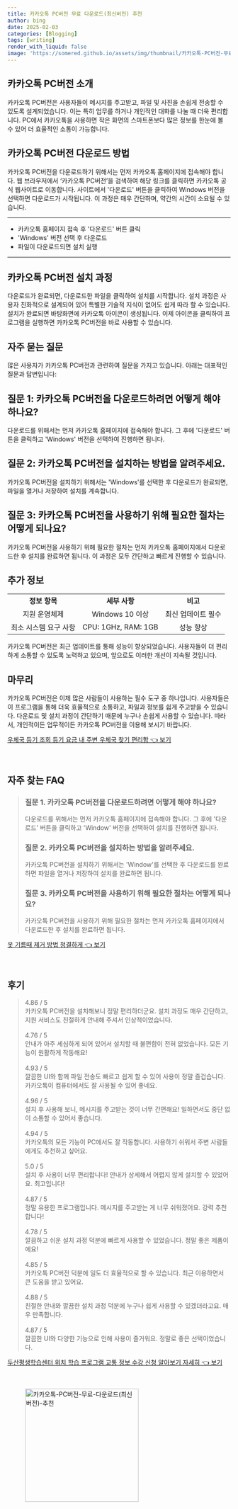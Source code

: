 ```yaml
---
title: 카카오톡 PC버전 무료 다운로드(최신버전) 추천
author: bing
date: 2025-02-03
categories: [Blogging]
tags: [writing]
render_with_liquid: false
image: 'https://somered.github.io/assets/img/thumbnail/카카오톡-PC버전-무료-다운로드(최신버전)-추천.webp'
---
```



<h2 id='카카오톡-PC버전-소개'>카카오톡 PC버전 소개</h2>

<p>카카오톡 PC버전은 사용자들이 메시지를 주고받고, 파일 및 사진을 손쉽게 전송할 수 있도록 설계되었습니다. 이는 특히 업무를 하거나 개인적인 대화를 나눌 때 더욱 편리합니다. PC에서 카카오톡을 사용하면 작은 화면의 스마트폰보다 많은 정보를 한눈에 볼 수 있어 더 효율적인 소통이 가능합니다.</p>

<h2 id='다운로드-방법'>카카오톡 PC버전 다운로드 방법</h2>

<p>카카오톡 PC버전을 다운로드하기 위해서는 먼저 카카오톡 홈페이지에 접속해야 합니다. 웹 브라우저에서 ‘카카오톡 PC버전’을 검색하여 해당 링크를 클릭하면 카카오톡 공식 웹사이트로 이동합니다. 사이트에서 '다운로드' 버튼을 클릭하여 Windows 버전을 선택하면 다운로드가 시작됩니다. 이 과정은 매우 간단하며, 약간의 시간이 소요될 수 있습니다.</p>

<hr />

<ul>
    <li>카카오톡 홈페이지 접속 후 '다운로드' 버튼 클릭</li>
    <li>'Windows' 버전 선택 후 다운로드</li>
    <li>파일이 다운로드되면 설치 실행</li>
</ul>

<hr />

<h2 id='설치-과정'>카카오톡 PC버전 설치 과정</h2>

<p>다운로드가 완료되면, 다운로드한 파일을 클릭하여 설치를 시작합니다. 설치 과정은 사용자 친화적으로 설계되어 있어 특별한 기술적 지식이 없어도 쉽게 따라 할 수 있습니다. 설치가 완료되면 바탕화면에 카카오톡 아이콘이 생성됩니다. 이제 아이콘을 클릭하여 프로그램을 실행하면 카카오톡 PC버전을 바로 사용할 수 있습니다.</p>

<h2 id='자주-묻는-질문'>자주 묻는 질문</h2>

<p>많은 사용자가 카카오톡 PC버전과 관련하여 질문을 가지고 있습니다. 아래는 대표적인 질문과 답변입니다:</p>

<h2 id='질문-1'>질문 1: 카카오톡 PC버전을 다운로드하려면 어떻게 해야 하나요?</h2>

<p>다운로드를 위해서는 먼저 카카오톡 홈페이지에 접속해야 합니다. 그 후에 '다운로드' 버튼을 클릭하고 'Windows' 버전을 선택하여 진행하면 됩니다.</p>

<h2 id='질문-2'>질문 2: 카카오톡 PC버전을 설치하는 방법을 알려주세요.</h2>

<p>카카오톡 PC버전을 설치하기 위해서는 'Windows'를 선택한 후 다운로드가 완료되면, 파일을 열거나 저장하여 설치를 계속합니다.</p>

<h2 id='질문-3'>질문 3: 카카오톡 PC버전을 사용하기 위해 필요한 절차는 어떻게 되나요?</h2>

<p>카카오톡 PC버전을 사용하기 위해 필요한 절차는 먼저 카카오톡 홈페이지에서 다운로드한 후 설치를 완료하면 됩니다. 이 과정은 모두 간단하고 빠르게 진행할 수 있습니다.</p>

<h2 id='추가-정보'>추가 정보</h2>

<table>
    <tr>
        <td style="text-align: center; height: 17px;"><b>정보 항목</b></td>
        <td style="text-align: center; height: 17px;"><b>세부 사항</b></td>
        <td style="text-align: center; height: 17px;"><b>비고</b></td>
    </tr>
    <tr>
        <td style="text-align: center; height: 17px;">지원 운영체제</td>
        <td style="text-align: center; height: 17px;">Windows 10 이상</td>
        <td style="text-align: center; height: 17px;">최신 업데이트 필수</td>
    </tr>
    <tr>
        <td style="text-align: center; height: 17px;">최소 시스템 요구 사항</td>
        <td style="text-align: center; height: 17px;">CPU: 1GHz, RAM: 1GB</td>
        <td style="text-align: center; height: 17px;">성능 향상</td>
    </tr>
</table>

<p>카카오톡 PC버전은 최근 업데이트를 통해 성능이 향상되었습니다. 사용자들이 더 편리하게 소통할 수 있도록 노력하고 있으며, 앞으로도 이러한 개선이 지속될 것입니다.</p>

<h2 id='마무리'>마무리</h2>

<p>카카오톡 PC버전은 이제 많은 사람들이 사용하는 필수 도구 중 하나입니다. 사용자들은 이 프로그램을 통해 더욱 효율적으로 소통하고, 파일과 정보를 쉽게 주고받을 수 있습니다. 다운로드 및 설치 과정이 간단하기 때문에 누구나 손쉽게 사용할 수 있습니다. 따라서, 개인적이든 업무적이든 카카오톡 PC버전을 이용해 보시기 바랍니다.</p>


<p><a class="click-button" title="우체국 등기 조회 등기 요금 내 주변 우체국 찾기 편리함" href="https://somered.github.io/posts/%EC%9A%B0%EC%B2%B4%EA%B5%AD-%EB%93%B1%EA%B8%B0-%EC%A1%B0%ED%9A%8C-%EB%93%B1%EA%B8%B0-%EC%9A%94%EA%B8%88-%EB%82%B4-%EC%A3%BC%EB%B3%80-%EC%9A%B0%EC%B2%B4%EA%B5%AD-%EC%B0%BE%EA%B8%B0-%ED%8E%B8%EB%A6%AC%ED%95%A8/" rel="dofollow">우체국 등기 조회 등기 요금 내 주변 우체국 찾기 편리함 👈 보기</a></p><br>
<h2 id='자주_찾는_FAQ'>자주 찾는 FAQ</h2>
<div itemscope="" itemtype="https://schema.org/FAQPage"> 
<blockquote> 
<div itemscope="" itemprop="mainEntity" itemtype="https://schema.org/Question"> 
<h3 itemprop="name">질문 1. 카카오톡 PC버전을 다운로드하려면 어떻게 해야 하나요?</h3> 
<div itemscope="" itemprop="acceptedAnswer" itemtype="https://schema.org/Answer"> 
<span itemprop="text"> 
<p>다운로드를 위해서는 먼저 카카오톡 홈페이지에 접속해야 합니다. 그 후에 '다운로드' 버튼을 클릭하고 'Window' 버전을 선택하여 설치를 진행하면 됩니다.</p> 
</span> 
</div> 
</div> 
<div itemscope="" itemprop="mainEntity" itemtype="https://schema.org/Question"> 
<h3 itemprop="name">질문 2. 카카오톡 PC버전을 설치하는 방법을 알려주세요.</h3> 
<div itemscope="" itemprop="acceptedAnswer" itemtype="https://schema.org/Answer"> 
<span itemprop="text"> 
<p>카카오톡 PC버전을 설치하기 위해서는 'Window'를 선택한 후 다운로드를 완료하면 파일을 열거나 저장하여 설치를 완료하면 됩니다.</p> 
</span> 
</div> 
</div> 
<div itemscope="" itemprop="mainEntity" itemtype="https://schema.org/Question"> 
<h3 itemprop="name">질문 3. 카카오톡 PC버전을 사용하기 위해 필요한 절차는 어떻게 되나요?</h3> 
<div itemscope="" itemprop="acceptedAnswer" itemtype="https://schema.org/Answer"> 
<span itemprop="text"> 
<p>카카오톡 PC버전을 사용하기 위해 필요한 절차는 먼저 카카오톡 홈페이지에서 다운로드한 후 설치를 완료하면 됩니다.</p> 
</span> 
</div> 
</div> 
</blockquote> 
</div>
<p><a class="click-button" title="옷 기름때 제거 방법 청결하게" href="https://somered.github.io/posts/%EC%98%B7-%EA%B8%B0%EB%A6%84%EB%95%8C-%EC%A0%9C%EA%B1%B0-%EB%B0%A9%EB%B2%95-%EC%B2%AD%EA%B2%B0%ED%95%98%EA%B2%8C/" rel="dofollow">옷 기름때 제거 방법 청결하게 👈 보기</a></p><br>
<h2 id='후기'>후기</h2>
<div itemscope itemtype="https://schema.org/Product">
  <blockquote>
  <div itemprop="review" itemscope itemtype="https://schema.org/Review">
      <div itemprop="reviewRating" itemscope itemtype="https://schema.org/Rating"> <span itemprop="ratingValue">4.86</span> / <span itemprop="bestRating">5</span> </div>
      <span itemprop="reviewBody">카카오톡 PC버전을 설치해보니 정말 편리하더군요. 설치 과정도 매우 간단하고, 지원 서비스도 친절하게 안내해 주셔서 인상적이었습니다.</span>
  </div>
  <br>
  <div itemprop="review" itemscope itemtype="https://schema.org/Review">
      <div itemprop="reviewRating" itemscope itemtype="https://schema.org/Rating"> <span itemprop="ratingValue">4.76</span> / <span itemprop="bestRating">5</span> </div>
      <span itemprop="reviewBody">안내가 아주 세심하게 되어 있어서 설치할 때 불편함이 전혀 없었습니다. 모든 기능이 원활하게 작동해요!</span>
  </div>
  <br>
  <div itemprop="review" itemscope itemtype="https://schema.org/Review">
      <div itemprop="reviewRating" itemscope itemtype="https://schema.org/Rating"> <span itemprop="ratingValue">4.93</span> / <span itemprop="bestRating">5</span> </div>
      <span itemprop="reviewBody">깔끔한 UI와 함께 파일 전송도 빠르고 쉽게 할 수 있어 사용이 정말 즐겁습니다. 카카오톡이 컴퓨터에서도 잘 사용될 수 있어 좋네요.</span>
  </div>
  <br>
  <div itemprop="review" itemscope itemtype="https://schema.org/Review">
      <div itemprop="reviewRating" itemscope itemtype="https://schema.org/Rating"> <span itemprop="ratingValue">4.96</span> / <span itemprop="bestRating">5</span> </div>
      <span itemprop="reviewBody">설치 후 사용해 보니, 메시지를 주고받는 것이 너무 간편해요! 일하면서도 중단 없이 소통할 수 있어서 좋습니다.</span>
  </div>
  <br>
  <div itemprop="review" itemscope itemtype="https://schema.org/Review">
      <div itemprop="reviewRating" itemscope itemtype="https://schema.org/Rating"> <span itemprop="ratingValue">4.94</span> / <span itemprop="bestRating">5</span> </div>
      <span itemprop="reviewBody">카카오톡의 모든 기능이 PC에서도 잘 작동합니다. 사용하기 쉬워서 주변 사람들에게도 추천하고 싶어요.</span>
  </div>
  <br>
  <div itemprop="review" itemscope itemtype="https://schema.org/Review">
      <div itemprop="reviewRating" itemscope itemtype="https://schema.org/Rating"> <span itemprop="ratingValue">5.0</span> / <span itemprop="bestRating">5</span> </div>
      <span itemprop="reviewBody">설치 후 사용이 너무 편리합니다! 안내가 상세해서 어렵지 않게 설치할 수 있었어요. 최고입니다!</span>
  </div>
  <br>
  <div itemprop="review" itemscope itemtype="https://schema.org/Review">
      <div itemprop="reviewRating" itemscope itemtype="https://schema.org/Rating"> <span itemprop="ratingValue">4.87</span> / <span itemprop="bestRating">5</span> </div>
      <span itemprop="reviewBody">정말 유용한 프로그램입니다. 메시지를 주고받는 게 너무 쉬워졌어요. 강력 추천합니다!</span>
  </div>
  <br>
  <div itemprop="review" itemscope itemtype="https://schema.org/Review">
      <div itemprop="reviewRating" itemscope itemtype="https://schema.org/Rating"> <span itemprop="ratingValue">4.78</span> / <span itemprop="bestRating">5</span> </div>
      <span itemprop="reviewBody">깔끔하고 쉬운 설치 과정 덕분에 빠르게 사용할 수 있었습니다. 정말 좋은 제품이에요!</span>
  </div>
  <br>
  <div itemprop="review" itemscope itemtype="https://schema.org/Review">
      <div itemprop="reviewRating" itemscope itemtype="https://schema.org/Rating"> <span itemprop="ratingValue">4.85</span> / <span itemprop="bestRating">5</span> </div>
      <span itemprop="reviewBody">카카오톡 PC버전 덕분에 일도 더 효율적으로 할 수 있습니다. 최근 이용하면서 큰 도움을 받고 있어요.</span>
  </div>
  <br>
  <div itemprop="review" itemscope itemtype="https://schema.org/Review">
      <div itemprop="reviewRating" itemscope itemtype="https://schema.org/Rating"> <span itemprop="ratingValue">4.88</span> / <span itemprop="bestRating">5</span> </div>
      <span itemprop="reviewBody">친절한 안내와 깔끔한 설치 과정 덕분에 누구나 쉽게 사용할 수 있겠더라고요. 매우 만족합니다.</span>
  </div>
  <br>
  <div itemprop="review" itemscope itemtype="https://schema.org/Review">
      <div itemprop="reviewRating" itemscope itemtype="https://schema.org/Rating"> <span itemprop="ratingValue">4.87</span> / <span itemprop="bestRating">5</span> </div>
      <span itemprop="reviewBody">깔끔한 UI와 다양한 기능으로 인해 사용이 즐거워요. 정말로 좋은 선택이었습니다.</span>
  </div>
  </blockquote>
</div>
<p><a class="click-button" title="두산평생학습센터 위치 학습 프로그램 교통 정보 수강 신청 알아보기 자세히" href="https://somered.github.io/posts/%EB%91%90%EC%82%B0%ED%8F%89%EC%83%9D%ED%95%99%EC%8A%B5%EC%84%BC%ED%84%B0-%EC%9C%84%EC%B9%98-%ED%95%99%EC%8A%B5-%ED%94%84%EB%A1%9C%EA%B7%B8%EB%9E%A8-%EA%B5%90%ED%86%B5-%EC%A0%95%EB%B3%B4-%EC%88%98%EA%B0%95-%EC%8B%A0%EC%B2%AD-%EC%95%8C%EC%95%84%EB%B3%B4%EA%B8%B0-%EC%9E%90%EC%84%B8%ED%9E%88/" rel="dofollow">두산평생학습센터 위치 학습 프로그램 교통 정보 수강 신청 알아보기 자세히 👈 보기</a></p><br>
<figure class="image"><img src="https://somered.github.io/assets/img/thumbnail/카카오톡-PC버전-무료-다운로드(최신버전)-추천.webp" alt="카카오톡-PC버전-무료-다운로드(최신버전)-추천" width="256" height="256"></figure>